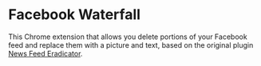 Facebook Waterfall
==================

This Chrome extension that allows you delete portions of your Facebook feed and replace them with a picture and text, based on
the original plugin [News Feed Eradicator](https://github.com/jordwest/news-feed-eradicator).